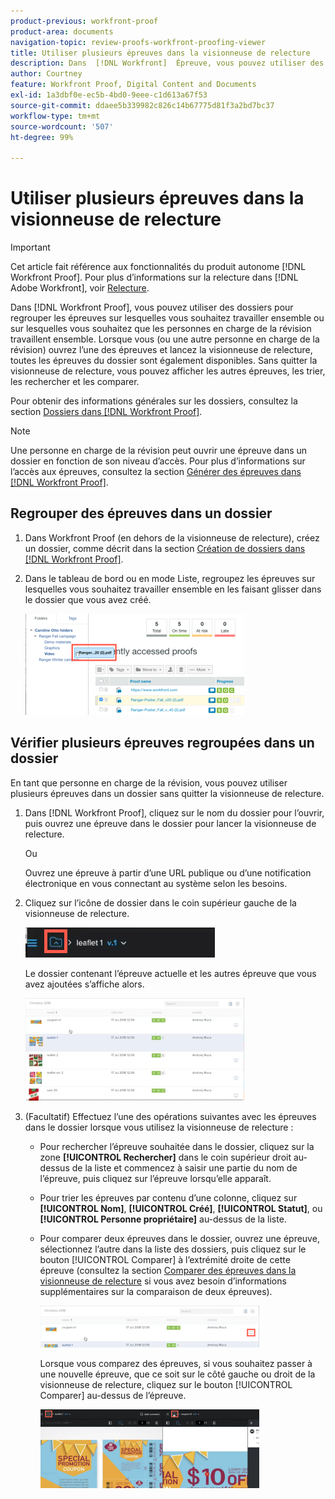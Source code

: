 ```yaml
---
product-previous: workfront-proof
product-area: documents
navigation-topic: review-proofs-workfront-proofing-viewer
title: Utiliser plusieurs épreuves dans la visionneuse de relecture
description: Dans  [!DNL Workfront]  Épreuve, vous pouvez utiliser des dossiers pour regrouper les épreuves sur lesquels vous souhaitez travailler ensemble ou sur lesquels vous souhaitez que les personnes en charge de la révision travaillent ensemble. Lorsque vous (ou une autre personne en charge de la révision) ouvrez l’une des épreuves et lancez la visionneuse de relecture, toutes les épreuves du dossier sont également disponibles. Sans quitter la visionneuse de relecture, vous pouvez afficher les autres épreuves, les trier, les rechercher et les comparer.
author: Courtney
feature: Workfront Proof, Digital Content and Documents
exl-id: 1a3dbf0e-ec5b-4bd0-9eee-c1d613a67f53
source-git-commit: ddaee5b339982c826c14b67775d81f3a2bd7bc37
workflow-type: tm+mt
source-wordcount: '507'
ht-degree: 99%

---
```


# Utiliser plusieurs épreuves dans la visionneuse de relecture

>[!IMPORTANT]
>
>Cet article fait référence aux fonctionnalités du produit autonome [!DNL Workfront Proof]. Pour plus d’informations sur la relecture dans [!DNL Adobe Workfront], voir [Relecture](../../../review-and-approve-work/proofing/proofing.md).

Dans [!DNL Workfront Proof], vous pouvez utiliser des dossiers pour regrouper les épreuves sur lesquelles vous souhaitez travailler ensemble ou sur lesquelles vous souhaitez que les personnes en charge de la révision travaillent ensemble. Lorsque vous (ou une autre personne en charge de la révision) ouvrez l’une des épreuves et lancez la visionneuse de relecture, toutes les épreuves du dossier sont également disponibles. Sans quitter la visionneuse de relecture, vous pouvez afficher les autres épreuves, les trier, les rechercher et les comparer.

Pour obtenir des informations générales sur les dossiers, consultez la section [Dossiers dans  [!DNL Workfront Proof]](../../../workfront-proof/wp-work-proofsfiles/organize-your-work/folders.md).

>[!NOTE]
>
>Une personne en charge de la révision peut ouvrir une épreuve dans un dossier en fonction de son niveau d’accès. Pour plus d’informations sur l’accès aux épreuves, consultez la section [Générer des épreuves dans  [!DNL Workfront Proof]](../../../workfront-proof/wp-work-proofsfiles/create-proofs-and-files/generate-proofs.md).

## Regrouper des épreuves dans un dossier

1. Dans Workfront Proof (en dehors de la visionneuse de relecture), créez un dossier, comme décrit dans la section [Création de dossiers dans  [!DNL Workfront Proof]](../../../workfront-proof/wp-work-proofsfiles/organize-your-work/create-folders.md).
1. Dans le tableau de bord ou en mode Liste, regroupez les épreuves sur lesquelles vous souhaitez travailler ensemble en les faisant glisser dans le dossier que vous avez créé.

   ![Drag_proof_to_folder.png](assets/drag-proof-to-folder-350x162.png)

## Vérifier plusieurs épreuves regroupées dans un dossier

En tant que personne en charge de la révision, vous pouvez utiliser plusieurs épreuves dans un dossier sans quitter la visionneuse de relecture.

1. Dans [!DNL Workfront Proof], cliquez sur le nom du dossier pour l’ouvrir, puis ouvrez une épreuve dans le dossier pour lancer la visionneuse de relecture.

   Ou

   Ouvrez une épreuve à partir d’une URL publique ou d’une notification électronique en vous connectant au système selon les besoins.

1. Cliquez sur l’icône de dossier dans le coin supérieur gauche de la visionneuse de relecture.

   ![Folder_icon_in_proofing_viewer.png](assets/folder-icon-in-proofing-viewer.png)

   Le dossier contenant l’épreuve actuelle et les autres épreuve que vous avez ajoutées s’affiche alors.

   ![Folder_contains_proofs_in_proofing_viewer.png](assets/folder-containing-proofs-in-proofing-viewer-350x164.png)

1. (Facultatif) Effectuez l’une des opérations suivantes avec les épreuves dans le dossier lorsque vous utilisez la visionneuse de relecture :

   * Pour rechercher l’épreuve souhaitée dans le dossier, cliquez sur la zone **[!UICONTROL Rechercher]** dans le coin supérieur droit au-dessus de la liste et commencez à saisir une partie du nom de l’épreuve, puis cliquez sur l’épreuve lorsqu’elle apparaît.
   * Pour trier les épreuves par contenu d’une colonne, cliquez sur **[!UICONTROL Nom]**, **[!UICONTROL Créé]**, **[!UICONTROL Statut]**, ou **[!UICONTROL Personne propriétaire]** au-dessus de la liste.

   * Pour comparer deux épreuves dans le dossier, ouvrez une épreuve, sélectionnez l’autre dans la liste des dossiers, puis cliquez sur le bouton [!UICONTROL Comparer] à l’extrémité droite de cette épreuve (consultez la section [Comparer des épreuves dans la visionneuse de relecture](../../../workfront-proof/wp-work-proofsfiles/review-proofs-wpv/compare-proofs.md) si vous avez besoin d’informations supplémentaires sur la comparaison de deux épreuves).

     ![Compare_button_in_folder_list_in_proofing_viewer.png](assets/compare-button-350x67.png)

     Lorsque vous comparez des épreuves, si vous souhaitez passer à une nouvelle épreuve, que ce soit sur le côté gauche ou droit de la visionneuse de relecture, cliquez sur le bouton [!UICONTROL Comparer] au-dessus de l’épreuve.

     ![Comparer &#x200B;](assets/mceclip0-350x126.png)
